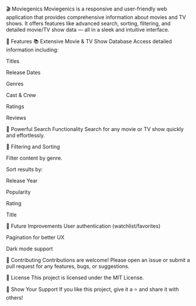 🎬 Moviegenics
Moviegenics is a responsive and user-friendly web application that provides comprehensive information about movies and TV shows. It offers features like advanced search, sorting, filtering, and detailed movie/TV show data — all in a sleek and intuitive interface.

🚀 Features
📚 Extensive Movie & TV Show Database
Access detailed information including:

Titles

Release Dates

Genres

Cast & Crew

Ratings

Reviews

🔎 Powerful Search Functionality
Search for any movie or TV show quickly and effortlessly.

🧩 Filtering and Sorting

Filter content by genre.

Sort results by:

Release Year

Popularity

Rating

Title


🚧 Future Improvements
User authentication (watchlist/favorites)

Pagination for better UX

Dark mode support

🤝 Contributing
Contributions are welcome!
Please open an issue or submit a pull request for any features, bugs, or suggestions.

📄 License
This project is licensed under the MIT License.

🌟 Show Your Support
If you like this project, give it a ⭐️ and share it with others!

